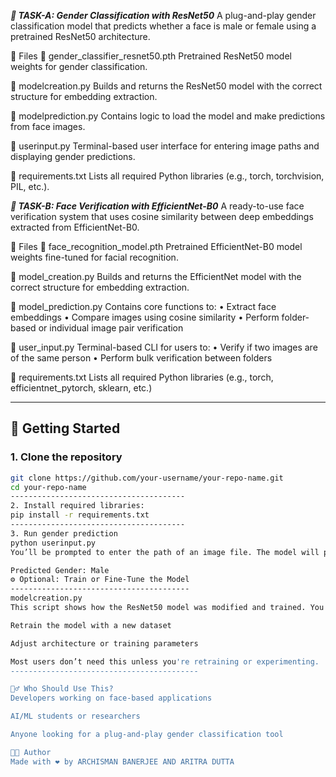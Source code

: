 ***👤 TASK-A: Gender Classification with ResNet50***
A plug-and-play gender classification model that predicts whether a face is male or female using a pretrained ResNet50 architecture.

📁 Files
🔹 gender_classifier_resnet50.pth
Pretrained ResNet50 model weights for gender classification.

🔹 modelcreation.py
Builds and returns the ResNet50 model with the correct structure for embedding extraction.

🔹 modelprediction.py
Contains logic to load the model and make predictions from face images.

🔹 userinput.py
Terminal-based user interface for entering image paths and displaying gender predictions.

🔹 requirements.txt
Lists all required Python libraries (e.g., torch, torchvision, PIL, etc.).

***👥 TASK-B: Face Verification with EfficientNet-B0***
A ready-to-use face verification system that uses cosine similarity between deep embeddings extracted from EfficientNet-B0.

📁 Files
🔹 face_recognition_model.pth
Pretrained EfficientNet-B0 model weights fine-tuned for facial recognition.

🔹 model_creation.py
Builds and returns the EfficientNet model with the correct structure for embedding extraction.

🔹 model_prediction.py
Contains core functions to:
• Extract face embeddings
• Compare images using cosine similarity
• Perform folder-based or individual image pair verification

🔹 user_input.py
Terminal-based CLI for users to:
• Verify if two images are of the same person
• Perform bulk verification between folders

🔹 requirements.txt
Lists all required Python libraries (e.g., torch, efficientnet_pytorch, sklearn, etc.)


--------------------------------------

## 🚀 Getting Started

### 1. Clone the repository
```bash
git clone https://github.com/your-username/your-repo-name.git
cd your-repo-name
---------------------------------------
2. Install required libraries:
pip install -r requirements.txt
---------------------------------------
3. Run gender prediction
python userinput.py
You’ll be prompted to enter the path of an image file. The model will process it and print something like:

Predicted Gender: Male
⚙️ Optional: Train or Fine-Tune the Model
----------------------------------------
modelcreation.py
This script shows how the ResNet50 model was modified and trained. You can use it to:

Retrain the model with a new dataset

Adjust architecture or training parameters

Most users don’t need this unless you're retraining or experimenting.
------------------------------------------

🙋‍♂️ Who Should Use This?
Developers working on face-based applications

AI/ML students or researchers

Anyone looking for a plug-and-play gender classification tool

👨‍💻 Author
Made with ❤️ by ARCHISMAN BANERJEE AND ARITRA DUTTA
